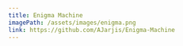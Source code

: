 ```yaml
---
title: Enigma Machine
imagePath: /assets/images/enigma.png
link: https://github.com/AJarjis/Enigma-Machine
---
```

